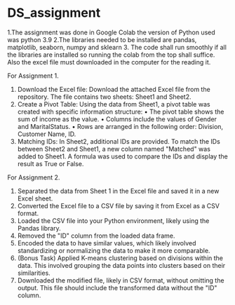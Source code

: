 # DS_assignment

1.The assignment was done in Google Colab the version of Python used was python 3.9
2.The libraries needed to be installed are pandas, matplotlib, seaborn, numpy and sklearn 
3. The code shall run smoothly if all the libraries are installed so running the colab from the top shall suffice. Also the excel file must downloaded in the computer for the reading it.


For Assignment 1.

1.	Download the Excel file: Download the attached Excel file from the repository. The file contains two sheets: Sheet1 and Sheet2.
2.	Create a Pivot Table: Using the data from Sheet1, a pivot table was created with specific information structure:
•	The pivot table shows the sum of income as the value.
•	Columns include the values of Gender and MaritalStatus.
•	Rows are arranged in the following order: Division, Customer Name, ID.
3.	Matching IDs: In Sheet2, additional IDs are provided. To match the IDs between Sheet2 and Sheet1, a new column named "Matched" was added to Sheet1. A formula was used to compare the IDs and display the result as True or False.



For Assignment 2.


1.	Separated the data from Sheet 1 in the Excel file and saved it in a new Excel sheet.
2.	Converted the Excel file to a CSV file by saving it from Excel as a CSV format.
3.	Loaded the CSV file into your Python environment, likely using the Pandas library.
4.	Removed the "ID" column from the loaded data frame.
5.	Encoded the data to have similar values, which likely involved standardizing or normalizing the data to make it more comparable.
6.	(Bonus Task) Applied K-means clustering based on divisions within the data. This involved grouping the data points into clusters based on their similarities.
7.	Downloaded the modified file, likely in CSV format, without omitting the output. This file should include the transformed data without the "ID" column.
